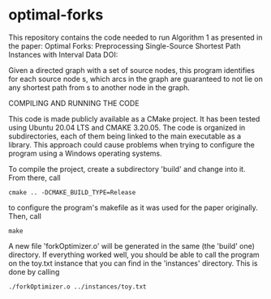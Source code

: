 # optimal-forks

This repository contains the code needed to run Algorithm 1 as presented in the paper:
Optimal Forks: Preprocessing Single-Source Shortest Path Instances with Interval Data
DOI:

Given a directed graph with a set of source nodes, this program identifies for each source node s, which arcs in the graph are guaranteed to not lie on any shortest path from s to another node in the graph.

COMPILING AND RUNNING THE CODE

This code is made publicly available as a CMake project. It has been tested using Ubuntu 20.04 LTS and CMAKE 3.20.05. The code is organized in subdirectories, each of them being linked to the main executable as a library. This approach could cause
problems when trying to configure the program using a Windows operating systems. 

To compile the project, create a subdirectory 'build' and change into it. From there, call

    cmake .. -DCMAKE_BUILD_TYPE=Release

to configure the program's makefile as it was used for the paper originally. Then, call

    make

A new file 'forkOptimizer.o' will be generated in the same (the 'build' one) directory. If everything worked well, you should be able to call the program on the toy.txt instance that you can find in the 'instances' directory. This is done by calling

    ./forkOptimizer.o ../instances/toy.txt

